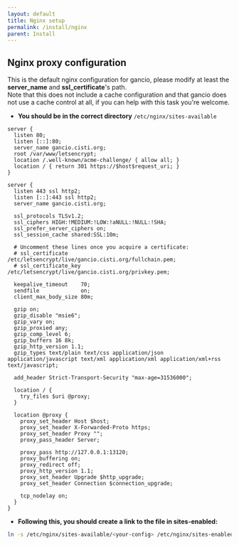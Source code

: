 ```yaml
---
layout: default
title: Nginx setup
permalink: /install/nginx
parent: Install
---
```




##  Nginx proxy configuration
This is the default nginx configuration for gancio, please modify at least the **server_name** and **ssl_certificate**'s path.  
Note that this does not include a cache configuration and that gancio does
not use a cache control at all, if you can help with this task you're
welcome.

- __You should be in the correct directory__
`/etc/nginx/sites-available`

```nginx
server {
  listen 80;
  listen [::]:80;
  server_name gancio.cisti.org;
  root /var/www/letsencrypt;
  location /.well-known/acme-challenge/ { allow all; }
  location / { return 301 https://$host$request_uri; }
}

server {
  listen 443 ssl http2;
  listen [::]:443 ssl http2;
  server_name gancio.cisti.org;

  ssl_protocols TLSv1.2;
  ssl_ciphers HIGH:!MEDIUM:!LOW:!aNULL:!NULL:!SHA;
  ssl_prefer_server_ciphers on;
  ssl_session_cache shared:SSL:10m;

  # Uncomment these lines once you acquire a certificate:
  # ssl_certificate     /etc/letsencrypt/live/gancio.cisti.org/fullchain.pem;
  # ssl_certificate_key /etc/letsencrypt/live/gancio.cisti.org/privkey.pem;

  keepalive_timeout    70;
  sendfile             on;
  client_max_body_size 80m;

  gzip on;
  gzip_disable "msie6";
  gzip_vary on;
  gzip_proxied any;
  gzip_comp_level 6;
  gzip_buffers 16 8k;
  gzip_http_version 1.1;
  gzip_types text/plain text/css application/json application/javascript text/xml application/xml application/xml+rss text/javascript;

  add_header Strict-Transport-Security "max-age=31536000";

  location / {
    try_files $uri @proxy;
  }

  location @proxy {
    proxy_set_header Host $host;
    proxy_set_header X-Forwarded-Proto https;
    proxy_set_header Proxy "";
    proxy_pass_header Server;

    proxy_pass http://127.0.0.1:13120;
    proxy_buffering on;
    proxy_redirect off;
    proxy_http_version 1.1;
    proxy_set_header Upgrade $http_upgrade;
    proxy_set_header Connection $connection_upgrade;

    tcp_nodelay on;
  }
}

```

- __Following this, you should create a link to the file in sites-enabled:__
```bash
ln -s /etc/nginx/sites-available/<your-config> /etc/nginx/sites-enabled/
```
